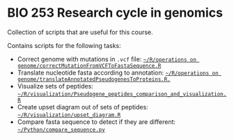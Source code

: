# BIO 253 Research cycle in genomics

Collection of scripts that are useful for this course.

Contains scripts for the following tasks:

- Correct genome with mutations in `.vcf` file: [`~/R/operations on genome/correctMutationFromVCFToFastaSequence.R`](/R/operations%20on%20genome/correctMutationFromVCFToFastaSequence.R)
- Translate nucleotide fasta according to annotation: [`~/R/operations on genome/translateAnnotatedPseudogenesToProteins.R.`](/R/operations%20on%20genome/translateAnnotatedPseudogenesToProteins.R)
- Visualize sets of peptides: [`~/R/visualization/Pseudogene_peptides_comparison_and_visualization.R`](/R/visualization/Pseudogene_peptides_comparison_and_visualization.R)
- Create upset diagram out of sets of peptides: [`~/R/visualization/upset_diagram.R`](/R/visualization/upset_diagram.R)
- Compare fasta sequence to detect if they are different: [`~/Python/compare_sequence.py`](/Python/compare_sequence.py)
